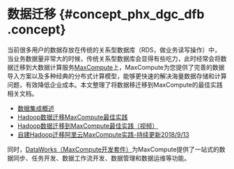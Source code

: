 # 数据迁移 {#concept_phx_dgc_dfb .concept}

当前很多用户的数据存放在传统的关系型数据库（RDS，做业务读写操作）中，当业务数据量非常大的时候，传统关系型数据库会显得有些吃力，此时经常会将数据迁移到大数据计算服务[MaxCompute](https://www.aliyun.com/product/odps?spm=a2c4g.11186623.2.7.48701099j4Wth9)上，MaxCompute为您提供了完善的数据导入方案以及多种经典的分布式计算模型，能够更快速的解决海量数据存储和计算问题，有效降低企业成本。本文整理了将数据移迁移到MaxCompute的最佳实践相关文档。

-   [数据集成概述](../../../../cn.zh-CN/使用指南/数据集成/数据集成简介/数据集成概述.md#)
-   [Hadoop数据迁移MaxCompute最佳实践](../../../../cn.zh-CN/最佳实践/Hadoop数据迁移MaxCompute最佳实践.md#)
-   [Hadoop数据迁移到MaxCompute最佳实践（视频）](https://help.aliyun.com/video_detail/88429.html)
-   [自建Hadoop迁移阿里云MaxCompute实践-持续更新2018/9/13](https://yq.aliyun.com/articles/630231)

同时，[DataWorks（MaxCompute开发套件）](https://help.aliyun.com/product/72772.html)为MaxCompute提供了一站式的数据同步、任务开发、数据工作流开发、数据管理和数据运维等功能。

